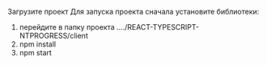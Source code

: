 Загрузите проект
Для запуска проекта сначала установите библиотеки:
1) перейдите в папку проекта ..../REACT-TYPESCRIPT-NTPROGRESS/client
2) npm install
3) npm start
